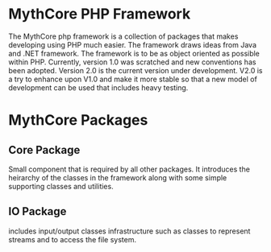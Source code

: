 # MythCore PHP Framework
The MythCore php framework is a collection of packages that makes developing using PHP much easier. The framework draws ideas from Java and .NET framework.
The framework is to be as object oriented as possible within PHP. Currently, version 1.0 was scratched and new conventions has been adopted. Version 2.0 is the current version under development. V2.0 is a try to enhance upon V1.0 and make it more stable so that a new model of development can be used that includes heavy testing.
# MythCore Packages
## Core Package
Small component that is required by all other packages. It introduces the heirarchy of the classes in the framework along with some simple supporting classes and utilities.
## IO Package
includes input/output classes infrastructure such as classes to represent streams and to access the file system.